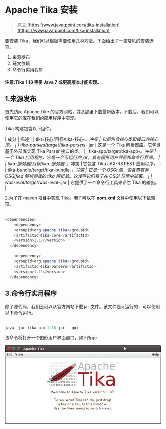 # Apache Tika 安装

> 原文:[https://www.javatpoint.com/tika-installation](https://www.javatpoint.com/tika-installation)

要安装 Tika，我们可以根据需要使用几种方法。下面给出了一些常见的安装选项。

1.  来源发布
2.  马文依赖
3.  命令行实用程序

#### 注意:Tika 1.18 需要 Java 7 或更高版本才能实现。

## 1.来源发布

首先访问 Apache Tike 的官方网站，并从那里下载最新版本。下载后，我们可以使用它的库在我们的应用程序中实现。

Tika 构建包含以下组件。

| 成分 | 描述 |
| tika-核心/目标/tika-核心-*。冲突 | 它是包含核心类和接口的核心库。 |
| tika-parsers/target/tika-parsers-*.jar | 这是一个 Tika 解析器库。它包含基于外部库实现 Tika Parser 接口的类。 |
| tika-app/target/tika-app-*。冲突 | 一个 Tika 应用程序，它是一个可运行的 jar，具有图形用户界面和命令行界面。 |
| tika-服务器/目标/tika-服务器-*。冲突 | 它包含 Tika JAX-RS REST 应用程序。 |
| tika-bundle/target/tika-bundle-*。冲突 | 它是一个 OSGI 包，包含带有非 OSGified 解析器库的 tika 解析器。这使得它们易于在 OSGI 环境中部署。 |
| was-eval/target/was-eval-*.jar | 它提供了一个命令行工具来评估 Tika 的输出。 |

2.为了在 maven 项目中实现 Tika，我们可以在 **pom.xml** 文件中使用以下依赖项。

```java

<dependencies>
  	<dependency>
    <groupId>org.apache.tika</groupId>
    <artifactId>tika-core</artifactId>
    <version>1.18</version>
  </dependency>

	<dependency>
    <groupId>org.apache.tika</groupId>
    <artifactId>tika-parsers</artifactId>
    <version>1.18</version>
  </dependency>

```

## 3.命令行实用程序

除了源代码，我们还可以从官方网站下载 jar 文件。该文件是可运行的，可以使用以下命令运行。

```java

java -jar tika-app-1.18.jar --gui

```

该命令将打开一个图形用户界面窗口，如下所示:

![Tika Installation](img/28f36c48eab960eaa9fd3151594faefc.png)